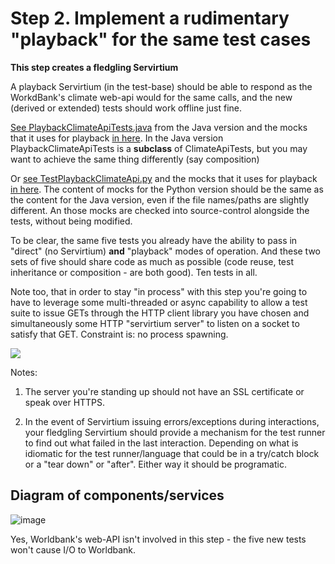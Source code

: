 # Step 2. Implement a rudimentary "playback" for the same test cases

**This step creates a fledgling Servirtium**

A playback Servirtium (in the test-base) should be able to respond as the WorkdBank's climate web-api would for the same calls, and the new (derived or extended) tests should work offline just fine.
 
[See PlaybackClimateApiTests.java](https://github.com/servirtium/demo-java-climate-tck/blob/master/src/test/java/com/paulhammant/climatedata/PlaybackClimateApiTests.java) from the Java version and the mocks that it uses for playback [in here](https://github.com/servirtium/demo-java-climate-tck/tree/master/src/test/mocks). In the Java version PlaybackClimateApiTests is a **subclass** of ClimateApiTests, but you may want to achieve the same thing differently (say composition)  

Or [see TestPlaybackClimateApi.py](https://github.com/servirtium/demo-python-climate-tck/blob/master/src/test/TestPlaybackClimateApi.py) and the mocks that it uses for playback [in here](https://github.com/servirtium/demo-python-climate-tck/tree/master/src/mocks). The content of mocks for the Python version should be the same as the content for the Java version, even if the file names/paths are slightly different. An those mocks are checked into source-control alongside the tests, without being modified.

To be clear, the same five tests you already have the ability to pass in "direct" (no Servirtium) **and** "playback" modes of operation. And these two sets of five should share code as much as possible (code reuse, test inheritance or composition - are both good). Ten tests in all.

Note too, that in order to stay "in process" with this step you're going to have to leverage 
some multi-threaded or async capability to allow a test suite to issue GETs through the HTTP client library you have chosen and simultaneously some HTTP "servirtium server" to listen on a socket to satisfy that GET. Constraint is: no process spawning.

<img src="https://raw.github.com/servirtium/README/master/2.svg?sanitize=true">

Notes:
1. The server you're standing up should not have an SSL certificate or speak over HTTPS. 

2. In the event of Servirtium issuing errors/exceptions during interactions, your fledgling Servirtium should provide a mechanism for the test runner to find out what failed in the last interaction. Depending on what is idiomatic for the test runner/language that could be in a try/catch block or a "tear down" or "after". Either way it should be programatic. 

## Diagram of components/services

![image](https://user-images.githubusercontent.com/82182/91485984-8a8c8680-e8a3-11ea-9b9e-bdefd657452d.png)

Yes, Worldbank's web-API isn't involved in this step - the five new tests won't cause I/O to Worldbank.